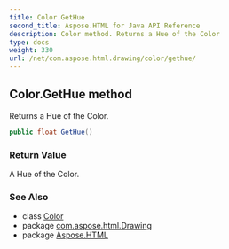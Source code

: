 ```yaml
---
title: Color.GetHue
second_title: Aspose.HTML for Java API Reference
description: Color method. Returns a Hue of the Color
type: docs
weight: 330
url: /net/com.aspose.html.drawing/color/gethue/
---
```

## Color.GetHue method

Returns a Hue of the Color.

```java
public float GetHue()
```

### Return Value

A Hue of the Color.

### See Also

* class [Color](../)
* package [com.aspose.html.Drawing](../../color/)
* package [Aspose.HTML](../../../)
